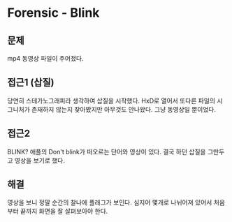 # Forensic - Blink

## 문제
mp4 동영상 파일이 주어졌다.

## 접근1 (삽질)
당연히 스테가노그래피라 생각하여 삽질을 시작했다. HxD로 열어서 또다른 파일의 시그니처가 존재하지 않는지 찾아봤지만 아무것도 안나왔다. 그냥 동영상일 뿐이었다.

## 접근2
BLINK? 애플의 Don't blink가 떠오르는 단어와 영상이 있다. 결국 하던 삽질을 그만두고 영상을 보기로 했다.

## 해결
영상을 보니 정말 순간의 찰나에 플래그가 보인다. 심지어 몇개로 나뉘어져 있어서 처음부터 끝까지 화면을 잘 살펴보아야 한다.